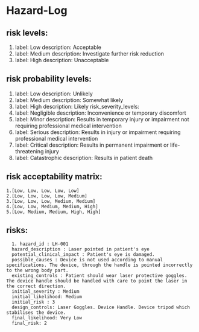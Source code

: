 # Hazard-Log
## risk levels:
1. label: Low
  description: Acceptable
2. label: Medium
  description: Investigate further risk reduction
3. label: High
  description: Unacceptable
  
 ## risk probability levels:
1. label: Low
  description: Unlikely
2. label: Medium
  description: Somewhat likely
3. label: High
  description: Likely
risk_severity_levels:
1. label: Negligible
  description: Inconvenience or temporary discomfort
2. label: Minor
  description: Results in temporary injury or impairment not requiring professional medical intervention
3. label: Serious
  description: Results in injury or impairment requiring professional medical intervention
4. label: Critical
  description: Results in permanent impairment or life-threatening injury
5. label: Catastrophic
  description: Results in patient death
## risk acceptability matrix:
    1.[Low, Low, Low, Low, Low]
    2.[Low, Low, Low, Low, Medium]
    3.[Low, Low, Low, Medium, Medium]
    4.[Low, Low, Medium, Medium, High]
    5.[Low, Medium, Medium, High, High]
## risks:
      1. hazard_id : LH-001
      hazard_description : Laser pointed in patient's eye
      potential_clinical_impact : Patient's eye is damaged.
      possible_causes : Device is not used according to manual specifications. The device, through the handle is pointed incorrectly to the wrong body part.
      existing_controls : Patient should wear laser protective goggles. The device handle should be handled with care to point the laser in the correct direction.
      initial_severity : Medium
      initial_likelihood: Medium
      initial_risk : 3
      design_controls: Laser Goggles. Device Handle. Device tripod which stabilises the device.
      final_likelihood: Very Low
      final_risk: 2

      

      

      
